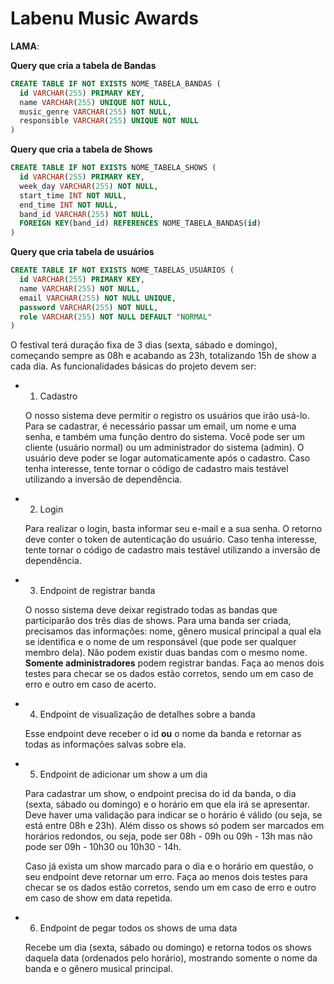 # Labenu Music Awards
 **LAMA**:

**Query que cria a tabela de Bandas**
```sql
CREATE TABLE IF NOT EXISTS NOME_TABELA_BANDAS (
  id VARCHAR(255) PRIMARY KEY,
  name VARCHAR(255) UNIQUE NOT NULL,
  music_genre VARCHAR(255) NOT NULL,
  responsible VARCHAR(255) UNIQUE NOT NULL 
)
```

**Query que cria a tabela de Shows**
```sql
CREATE TABLE IF NOT EXISTS NOME_TABELA_SHOWS (
  id VARCHAR(255) PRIMARY KEY,
  week_day VARCHAR(255) NOT NULL,
  start_time INT NOT NULL,
  end_time INT NOT NULL,
  band_id VARCHAR(255) NOT NULL,
  FOREIGN KEY(band_id) REFERENCES NOME_TABELA_BANDAS(id)
)
```

**Query que cria tabela de usuários**
```sql
CREATE TABLE IF NOT EXISTS NOME_TABELAS_USUÁRIOS (
  id VARCHAR(255) PRIMARY KEY,
  name VARCHAR(255) NOT NULL,
  email VARCHAR(255) NOT NULL UNIQUE,
  password VARCHAR(255) NOT NULL,
  role VARCHAR(255) NOT NULL DEFAULT "NORMAL"
)
```
O festival terá duração fixa de 3 dias (sexta, sábado e domingo), começando sempre as 08h e acabando as 23h, totalizando 15h de show a cada dia. As funcionalidades básicas do projeto devem ser:

- 1. Cadastro

    O nosso sistema deve permitir o registro os usuários que irão usá-lo. Para se cadastrar, é necessário passar um email, um nome e uma senha, e também uma função dentro do sistema. Você pode ser um cliente (usuário normal) ou um administrador do sistema (admin). O usuário deve poder se logar automaticamente após o cadastro. Caso tenha interesse, tente tornar o código de cadastro mais testável utilizando a inversão de dependência.

- 2. Login

    Para realizar o login, basta informar seu e-mail e a sua senha. O retorno deve conter o token de autenticação do usuário. Caso tenha interesse, tente tornar o código de cadastro mais testável utilizando a inversão de dependência.

- 3. Endpoint de registrar banda

    O nosso sistema deve deixar registrado todas as bandas que participarão dos três dias de shows. Para uma banda ser criada, precisamos das informações: nome, gênero musical principal a qual ela se identifica e o nome de um responsável (que pode ser qualquer membro dela). Não podem existir duas bandas com o mesmo nome. **Somente administradores** podem registrar bandas. Faça ao menos dois testes para checar se os dados estão corretos, sendo um em caso de erro e outro em caso de acerto.

- 4. Endpoint de visualização de detalhes sobre a banda

    Esse endpoint deve receber o id **ou** o nome da banda e retornar as todas as informações salvas sobre ela.

- 5. Endpoint de adicionar um show a um dia

    Para cadastrar um show, o endpoint precisa do id da banda, o dia (sexta, sábado ou domingo) e o horário em que ela irá se apresentar. Deve haver uma validação para indicar se o horário é válido (ou seja, se está entre 08h e 23h). Além disso os shows só podem ser marcados em horários redondos, ou seja, pode ser 08h - 09h ou 09h - 13h mas não pode ser 09h - 10h30 ou 10h30 - 14h.

    Caso já exista um show marcado para o dia e o horário em questão, o seu endpoint deve retornar um erro. Faça ao menos dois testes para checar se os dados estão corretos, sendo um em caso de erro e outro em caso de show em data repetida.

- 6. Endpoint de pegar todos os shows de uma data

    Recebe um dia (sexta, sábado ou domingo) e retorna todos os shows daquela data (ordenados pelo horário), mostrando somente o nome da banda e o gênero musical principal.